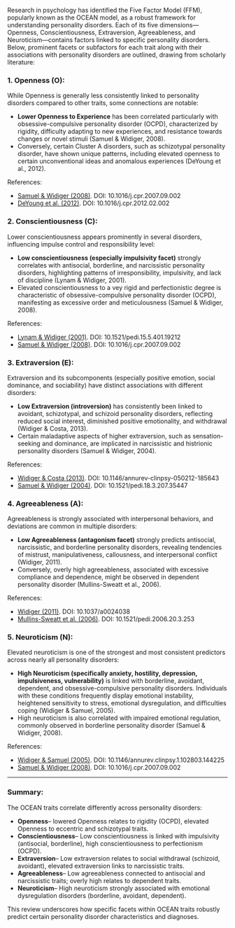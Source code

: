Research in psychology has identified the Five Factor Model (FFM), popularly known as the OCEAN model, as a robust framework for understanding personality disorders. Each of its five dimensions—Openness, Conscientiousness, Extraversion, Agreeableness, and Neuroticism—contains factors linked to specific personality disorders. Below, prominent facets or subfactors for each trait along with their associations with personality disorders are outlined, drawing from scholarly literature:

### 1. **Openness (O)**:
While Openness is generally less consistently linked to personality disorders compared to other traits, some connections are notable:
- **Lower Openness to Experience** has been correlated particularly with obsessive-compulsive personality disorder (OCPD), characterized by rigidity, difficulty adapting to new experiences, and resistance towards changes or novel stimuli (Samuel & Widiger, 2008).
- Conversely, certain Cluster A disorders, such as schizotypal personality disorder, have shown unique patterns, including elevated openness to certain unconventional ideas and anomalous experiences (DeYoung et al., 2012).

References:
- [Samuel & Widiger (2008)](../academic-search/?type=doi&q=10.1016/j.cpr.2007.09.002). DOI: 10.1016/j.cpr.2007.09.002
- [DeYoung et al. (2012)](../academic-search/?type=doi&q=10.1016/j.cpr.2012.02.002). DOI: 10.1016/j.cpr.2012.02.002

### 2. **Conscientiousness (C)**:
Lower conscientiousness appears prominently in several disorders, influencing impulse control and responsibility level:
- **Low conscientiousness (especially impulsivity facet)** strongly correlates with antisocial, borderline, and narcissistic personality disorders, highlighting patterns of irresponsibility, impulsivity, and lack of discipline (Lynam & Widiger, 2001).
- Elevated conscientiousness to a vey rigid and perfectionistic degree is characteristic of obsessive-compulsive personality disorder (OCPD), manifesting as excessive order and meticulousness (Samuel & Widiger, 2008).

References:
- [Lynam & Widiger (2001)](../academic-search/?type=doi&q=10.1521/pedi.15.5.401.19212). DOI: 10.1521/pedi.15.5.401.19212
- [Samuel & Widiger (2008)](../academic-search/?type=doi&q=10.1016/j.cpr.2007.09.002). DOI: 10.1016/j.cpr.2007.09.002

### 3. **Extraversion (E)**:
Extraversion and its subcomponents (especially positive emotion, social dominance, and sociability) have distinct associations with different disorders:
- **Low Extraversion (introversion)** has consistently been linked to avoidant, schizotypal, and schizoid personality disorders, reflecting reduced social interest, diminished positive emotionality, and withdrawal (Widiger & Costa, 2013).
- Certain maladaptive aspects of higher extraversion, such as sensation-seeking and dominance, are implicated in narcissistic and histrionic personality disorders (Samuel & Widiger, 2004).

References:
- [Widiger & Costa (2013)](../academic-search/?type=doi&q=10.1146/annurev-clinpsy-050212-185643). DOI: 10.1146/annurev-clinpsy-050212-185643
- [Samuel & Widiger (2004)](../academic-search/?type=doi&q=10.1521/pedi.18.3.207.35447). DOI: 10.1521/pedi.18.3.207.35447

### 4. **Agreeableness (A)**:
Agreeableness is strongly associated with interpersonal behaviors, and deviations are common in multiple disorders:
- **Low Agreeableness (antagonism facet)** strongly predicts antisocial, narcissistic, and borderline personality disorders, revealing tendencies of mistrust, manipulativeness, callousness, and interpersonal conflict (Widiger, 2011).
- Conversely, overly high agreeableness, associated with excessive compliance and dependence, might be observed in dependent personality disorder (Mullins-Sweatt et al., 2006).

References:
- [Widiger (2011)](../academic-search/?type=doi&q=10.1037/a0024038). DOI: 10.1037/a0024038
- [Mullins-Sweatt et al. (2006)](../academic-search/?type=doi&q=10.1521/pedi.2006.20.3.253). DOI: 10.1521/pedi.2006.20.3.253

### 5. **Neuroticism (N)**:
Elevated neuroticism is one of the strongest and most consistent predictors across nearly all personality disorders:
- **High Neuroticism (specifically anxiety, hostility, depression, impulsiveness, vulnerability)** is linked with borderline, avoidant, dependent, and obsessive-compulsive personality disorders. Individuals with these conditions frequently display emotional instability, heightened sensitivity to stress, emotional dysregulation, and difficulties coping (Widiger & Samuel, 2005).
- High neuroticism is also correlated with impaired emotional regulation, commonly observed in borderline personality disorder (Samuel & Widiger, 2008).

References:
- [Widiger & Samuel (2005)](../academic-search/?type=doi&q=10.1146/annurev.clinpsy.1.102803.144225). DOI: 10.1146/annurev.clinpsy.1.102803.144225
- [Samuel & Widiger (2008)](../academic-search/?type=doi&q=10.1016/j.cpr.2007.09.002). DOI: 10.1016/j.cpr.2007.09.002

---

### Summary:
The OCEAN traits correlate differently across personality disorders:

- **Openness**– lowered Openness relates to rigidity (OCPD), elevated Openness to eccentric and schizotypal traits.
- **Conscientiousness**– Low conscientiousness is linked with impulsivity (antisocial, borderline), high conscientiousness to perfectionism (OCPD).
- **Extraversion**– Low extraversion relates to social withdrawal (schizoid, avoidant), elevated extraversion links to narcissistic traits.
- **Agreeableness**– Low agreeableness connected to antisocial and narcissistic traits; overly high relates to dependent traits.
- **Neuroticism**– High neuroticism strongly associated with emotional dysregulation disorders (borderline, avoidant, dependent).

This review underscores how specific facets within OCEAN traits robustly predict certain personality disorder characteristics and diagnoses.